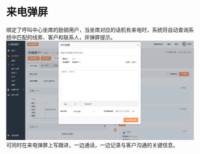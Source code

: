 # 来电弹屏

绑定了呼叫中心坐席的励销用户，当坐席对应的话机有来电时，系统将自动查询系统中匹配的线索、客户和联系人，并弹屏提示。![](/assets/lix来电弹屏.png)可同时在来电弹屏上写跟进，一边通话，一边记录与客户沟通的关键信息。

